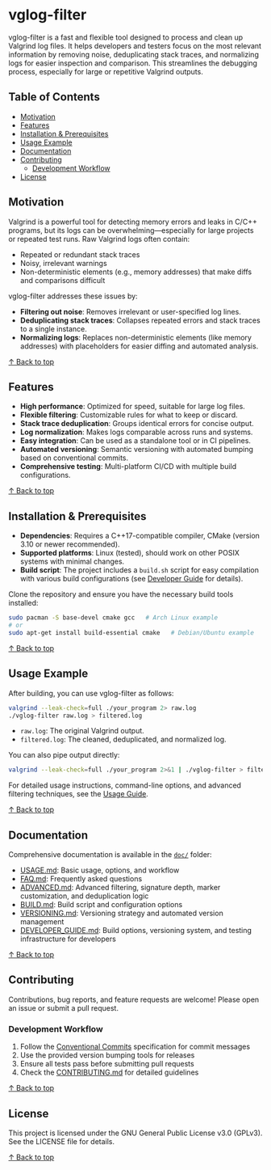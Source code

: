 # vglog-filter

vglog-filter is a fast and flexible tool designed to process and clean up Valgrind log files. It helps developers and testers focus on the most relevant information by removing noise, deduplicating stack traces, and normalizing logs for easier inspection and comparison. This streamlines the debugging process, especially for large or repetitive Valgrind outputs.

## Table of Contents

- [Motivation](#motivation)
- [Features](#features)
- [Installation & Prerequisites](#installation--prerequisites)
- [Usage Example](#usage-example)
- [Documentation](#documentation)
- [Contributing](#contributing)
  - [Development Workflow](#development-workflow)
- [License](#license)

## Motivation

Valgrind is a powerful tool for detecting memory errors and leaks in C/C++ programs, but its logs can be overwhelming—especially for large projects or repeated test runs. Raw Valgrind logs often contain:
- Repeated or redundant stack traces
- Noisy, irrelevant warnings
- Non-deterministic elements (e.g., memory addresses) that make diffs and comparisons difficult

vglog-filter addresses these issues by:
- **Filtering out noise**: Removes irrelevant or user-specified log lines.
- **Deduplicating stack traces**: Collapses repeated errors and stack traces to a single instance.
- **Normalizing logs**: Replaces non-deterministic elements (like memory addresses) with placeholders for easier diffing and automated analysis.

[↑ Back to top](#vglog-filter)

## Features

- **High performance**: Optimized for speed, suitable for large log files.
- **Flexible filtering**: Customizable rules for what to keep or discard.
- **Stack trace deduplication**: Groups identical errors for concise output.
- **Log normalization**: Makes logs comparable across runs and systems.
- **Easy integration**: Can be used as a standalone tool or in CI pipelines.
- **Automated versioning**: Semantic versioning with automated bumping based on conventional commits.
- **Comprehensive testing**: Multi-platform CI/CD with multiple build configurations.

[↑ Back to top](#vglog-filter)

## Installation & Prerequisites

- **Dependencies**: Requires a C++17-compatible compiler, CMake (version 3.10 or newer recommended).
- **Supported platforms**: Linux (tested), should work on other POSIX systems with minimal changes.
- **Build script**: The project includes a `build.sh` script for easy compilation with various build configurations (see [Developer Guide](doc/DEVELOPER_GUIDE.md#build-options) for details).

Clone the repository and ensure you have the necessary build tools installed:
```sh
sudo pacman -S base-devel cmake gcc   # Arch Linux example
# or
sudo apt-get install build-essential cmake   # Debian/Ubuntu example
```

[↑ Back to top](#vglog-filter)

## Usage Example

After building, you can use vglog-filter as follows:

```sh
valgrind --leak-check=full ./your_program 2> raw.log
./vglog-filter raw.log > filtered.log
```

- `raw.log`: The original Valgrind output.
- `filtered.log`: The cleaned, deduplicated, and normalized log.

You can also pipe output directly:
```sh
valgrind --leak-check=full ./your_program 2>&1 | ./vglog-filter > filtered.log
```

For detailed usage instructions, command-line options, and advanced filtering techniques, see the [Usage Guide](doc/USAGE.md).

[↑ Back to top](#vglog-filter)

## Documentation

Comprehensive documentation is available in the [`doc/`](doc/) folder:

- [USAGE.md](doc/USAGE.md): Basic usage, options, and workflow
- [FAQ.md](doc/FAQ.md): Frequently asked questions
- [ADVANCED.md](doc/ADVANCED.md): Advanced filtering, signature depth, marker customization, and deduplication logic
- [BUILD.md](doc/BUILD.md): Build script and configuration options
- [VERSIONING.md](doc/VERSIONING.md): Versioning strategy and automated version management
- [DEVELOPER_GUIDE.md](doc/DEVELOPER_GUIDE.md): Build options, versioning system, and testing infrastructure for developers

[↑ Back to top](#vglog-filter)

## Contributing

Contributions, bug reports, and feature requests are welcome! Please open an issue or submit a pull request.

### Development Workflow
1. Follow the [Conventional Commits](https://www.conventionalcommits.org/) specification for commit messages
2. Use the provided version bumping tools for releases
3. Ensure all tests pass before submitting pull requests
4. Check the [CONTRIBUTING.md](.github/CONTRIBUTING.md) for detailed guidelines

[↑ Back to top](#vglog-filter)

## License

This project is licensed under the GNU General Public License v3.0 (GPLv3). See the LICENSE file for details.

[↑ Back to top](#vglog-filter)